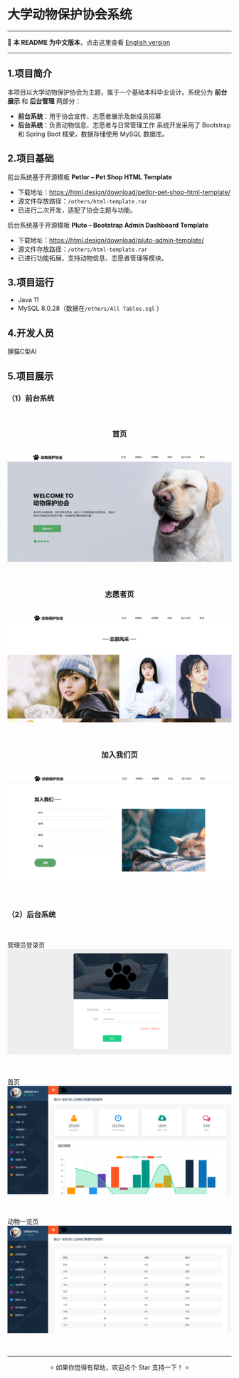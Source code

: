 # 大学动物保护协会系统

---

📖 **本 README 为中文版本**，点击这里查看 [English version](./README_EN.md)  

---

## 1.项目简介
本项目以大学动物保护协会为主题，属于一个基础本科毕业设计。系统分为 **前台展示** 和 **后台管理** 两部分：
- **前台系统**：用于协会宣传、志愿者展示及新成员招募 
- **后台系统**：负责动物信息、志愿者与日常管理工作
系统开发采用了 Bootstrap 和 Spring Boot 框架，数据存储使用 MySQL 数据库。

## 2.项目基础
前台系统基于开源模板 **Petlor – Pet Shop HTML Template**  
  - 下载地址：https://html.design/download/petlor-pet-shop-html-template/  
  - 源文件存放路径：`/others/html-template.rar`  
  - 已进行二次开发，适配了协会主题与功能。  

后台系统基于开源模板 **Pluto – Bootstrap Admin Dashboard Template**  
  - 下载地址：https://html.design/download/pluto-admin-template/  
  - 源文件存放路径：`/others/html-template.rar`  
  - 已进行功能拓展，支持动物信息、志愿者管理等模块。 

## 3.项目运行
- Java 11
- MySQL 8.0.28（数据在`/others/All Tables.sql` ）

## 4.开发人员
狸猫C型AI

## 5.项目展示
### （1）前台系统
<br>
<h3 align="center">首页</h3>
<br>
<img src="/show1.png"/><br>
<br>
<br>
<h3 align="center">志愿者页</h3>
<br>
<img src="/show2.png"/><br>
<br>
<br>
<h3 align="center">加入我们页</h3>
<br>
<img src="/show3.png"/><br>
<br>
<br>

### （2）后台系统
<br>

管理员登录页
<img src="/show4.png"/><br>
<br>
<br>

首页
<img src="/show5.png"/><br>
<br>
<br>

动物一览页
<img src="/show6.png"/><br>
<br>
<br>

---

<p align="center">⭐️ 如果你觉得有帮助，欢迎点个 Star 支持一下！ ⭐️</p>
